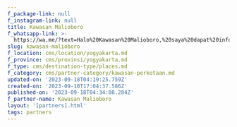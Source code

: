 ```yaml
---
f_package-link: null
f_instagram-link: null
title: Kawasan Malioboro
f_whatsapp-link: >-
  https://wa.me/?text=Halo%20Kawasan%20Malioboro,%20saya%20dapat%20info%20dari%20@loocale.id%20dan%20punya%20pertanyaan
slug: kawasan-malioboro
f_location: cms/location/yogyakarta.md
f_province: cms/provinsi/yogyakarta.md
f_type: cms/destination-type/places.md
f_category: cms/partner-category/kawasan-perkotaan.md
updated-on: '2023-09-18T04:19:25.759Z'
created-on: '2023-09-10T17:04:37.586Z'
published-on: '2023-09-18T04:34:08.284Z'
f_partner-name: Kawasan Malioboro
layout: '[partners].html'
tags: partners
---
```




